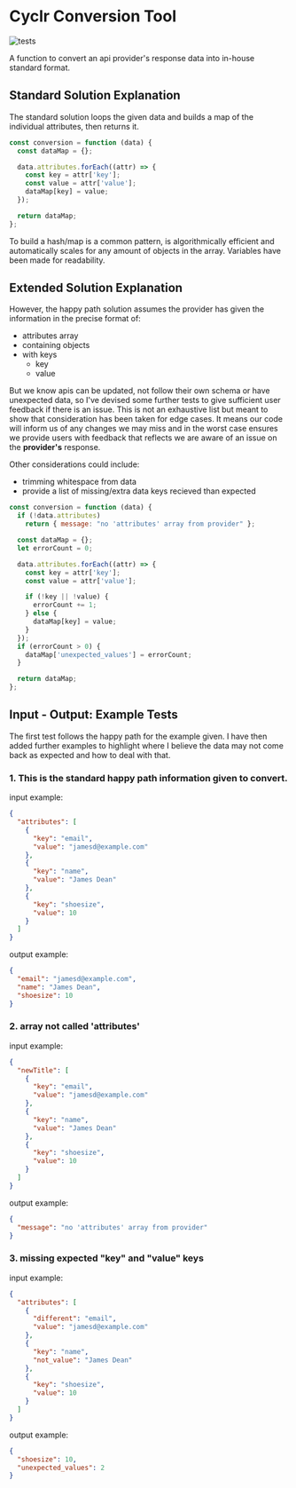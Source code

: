 # Cyclr Conversion Tool
![tests](https://github.com/josephclander/api-conversion-tool/actions/workflows/node.js.yml/badge.svg)

A function to convert an api provider's response data into in-house standard format.

## Standard Solution Explanation

The standard solution loops the given data and builds a map of the individual attributes, then returns it.

```js
const conversion = function (data) {
  const dataMap = {};

  data.attributes.forEach((attr) => {
    const key = attr['key'];
    const value = attr['value'];
    dataMap[key] = value;
  });

  return dataMap;
};
```

To build a hash/map is a common pattern, is algorithmically efficient and automatically scales for any amount of objects in the array. Variables have been made for readability.

## Extended Solution Explanation

However, the happy path solution assumes the provider has given the information in the precise format of:

- attributes array
- containing objects
- with keys
  - key
  - value

But we know apis can be updated, not follow their own schema or have unexpected data, so I've devised some further tests to give sufficient user feedback if there is an issue. This is not an exhaustive list but meant to show that consideration has been taken for edge cases. It means our code will inform us of any changes we may miss and in the worst case ensures we provide users with feedback that reflects we are aware of an issue on the **provider's** response.

Other considerations could include:

- trimming whitespace from data
- provide a list of missing/extra data keys recieved than expected

```js
const conversion = function (data) {
  if (!data.attributes)
    return { message: "no 'attributes' array from provider" };

  const dataMap = {};
  let errorCount = 0;

  data.attributes.forEach((attr) => {
    const key = attr['key'];
    const value = attr['value'];

    if (!key || !value) {
      errorCount += 1;
    } else {
      dataMap[key] = value;
    }
  });
  if (errorCount > 0) {
    dataMap['unexpected_values'] = errorCount;
  }

  return dataMap;
};
```

## Input - Output: Example Tests

The first test follows the happy path for the example given. I have then added further examples to highlight where I believe the data may not come back as expected and how to deal with that.

### 1. This is the standard happy path information given to convert.

input example:

```json
{
  "attributes": [
    {
      "key": "email",
      "value": "jamesd@example.com"
    },
    {
      "key": "name",
      "value": "James Dean"
    },
    {
      "key": "shoesize",
      "value": 10
    }
  ]
}
```

output example:

```json
{
  "email": "jamesd@example.com",
  "name": "James Dean",
  "shoesize": 10
}
```

### 2. array not called 'attributes'

input example:

```json
{
  "newTitle": [
    {
      "key": "email",
      "value": "jamesd@example.com"
    },
    {
      "key": "name",
      "value": "James Dean"
    },
    {
      "key": "shoesize",
      "value": 10
    }
  ]
}
```

output example:

```json
{
  "message": "no 'attributes' array from provider"
}
```

### 3. missing expected "key" and "value" keys

input example:

```json
{
  "attributes": [
    {
      "different": "email",
      "value": "jamesd@example.com"
    },
    {
      "key": "name",
      "not_value": "James Dean"
    },
    {
      "key": "shoesize",
      "value": 10
    }
  ]
}
```

output example:

```json
{
  "shoesize": 10,
  "unexpected_values": 2
}
```
